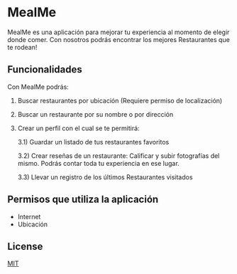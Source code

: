 # MealMe
MealMe es una aplicación para mejorar tu experiencia al momento de elegir donde comer. Con nosotros podrás encontrar los mejores Restaurantes que te rodean!

## Funcionalidades

Con MealMe podrás:

1) Buscar restaurantes por ubicación (Requiere permiso de localización)

2) Buscar un restaurante por su nombre o por dirección

3) Crear un perfil con el cual se te permitirá:

	3.1) Guardar un listado de tus restaurantes favoritos
	
	3.2) Crear reseñas de un restaurante: Calificar y subir fotografías del mismo. 
	Podrás contar toda tu experiencia en ese lugar.
	
	3.3) Llevar un registro de los últimos Restaurantes visitados

## Permisos que utiliza la aplicación

* Internet
* Ubicación

## License
[MIT](https://choosealicense.com/licenses/mit/)
